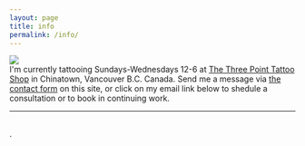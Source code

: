 ```yaml
---
layout: page
title: info
permalink: /info/
---
```


<img class="col one right" src="/img/prof_pic.jpg">

<br/>
I'm currently tattooing Sundays-Wednesdays 12-6 at <a
href="http://www.threepointtattoo.com" target="_blank">The Three Point Tattoo Shop</a>
in Chinatown, Vancouver B.C. Canada.
Send me a message via <a href="/contact">the contact form</a> on this site, or click on my email link below to
shedule a consultation or to book in continuing work.


<br/>
<hr/>
<br/>
<span class="contacticon center">
	<a href="mailto:trevor@horiusagi.com"><i class="fas fa-envelope-square"></i></a>
	<a href="https://www.patreon.com/horiusagi" target="_blank"><i class="fab fa-patreon"></i></a>
	<a href="https://www.instagram.com/horiusagi_/" target="_blank"><i class="fab fa-instagram"></i></a>
	<a href="https://github.com" target="_blank"><i class="fab fa-github-square"></i></a>
	<a href="http://www.threepointtattoo.com" target="_blank"><i class="far fa-circle"></i></a> 
</span>

<div class="col three caption">
	.
</div>

